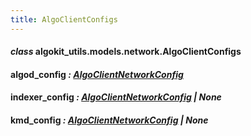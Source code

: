 ```yaml
---
title: AlgoClientConfigs
---
```

#### *class* algokit_utils.models.network.AlgoClientConfigs

#### algod_config *: [AlgoClientNetworkConfig](/reference/algokit-utils-py/api/models/network/algoclientnetworkconfig/#algokit_utils.models.network.AlgoClientNetworkConfig)*

#### indexer_config *: [AlgoClientNetworkConfig](/reference/algokit-utils-py/api/models/network/algoclientnetworkconfig/#algokit_utils.models.network.AlgoClientNetworkConfig) | None*

#### kmd_config *: [AlgoClientNetworkConfig](/reference/algokit-utils-py/api/models/network/algoclientnetworkconfig/#algokit_utils.models.network.AlgoClientNetworkConfig) | None*